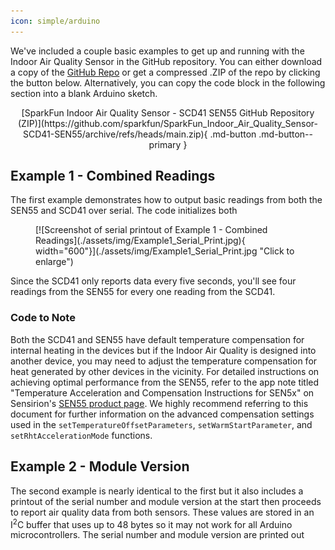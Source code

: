 ```yaml
---
icon: simple/arduino
---
```


We've included a couple basic examples to get up and running with the Indoor Air Quality Sensor in the GitHub repository. You can either download a copy of the [GitHub Repo](https://github.com/sparkfun/SparkFun_Indoor_Air_Quality_Sensor-SCD41-SEN55) or get a compressed .ZIP of the repo by clicking the button below. Alternatively, you can copy the code block in the following section into a blank Arduino sketch.

<center>
    [SparkFun Indoor Air Quality Sensor - SCD41 SEN55 GitHub Repository (ZIP)](https://github.com/sparkfun/SparkFun_Indoor_Air_Quality_Sensor-SCD41-SEN55/archive/refs/heads/main.zip){ .md-button .md-button--primary }
</center>

## Example 1 - Combined Readings

The first example demonstrates how to output basic readings from both the SEN55 and SCD41 over serial. The code initializes both 

<figure markdown>
[![Screenshot of serial printout of Example 1 - Combined Readings](./assets/img/Example1_Serial_Print.jpg){ width="600"}](./assets/img/Example1_Serial_Print.jpg "Click to enlarge")
</figure>

Since the SCD41 only reports data every five seconds, you'll see four readings from the SEN55 for every one reading from the SCD41.

### Code to Note

Both the SCD41 and SEN55 have default temperature compensation for internal heating in the devices but if the Indoor Air Quality is designed into another device, you may need to adjust the temperature compensation for heat generated by other devices in the vicinity. For detailed instructions on achieving optimal performance from the SEN55, refer to the app note titled "Temperature Acceleration and Compensation Instructions for SEN5x" on Sensirion's [SEN55 product page](https://sensirion.com/products/catalog/SEN55). We highly recommend referring to this document for further information on the advanced compensation settings used in the `setTemperatureOffsetParameters`, `setWarmStartParameter`, and `setRhtAccelerationMode` functions.

## Example 2 - Module Version

The second example is nearly identical to the first but it also includes a printout of the serial number and module version at the start then proceeds to report air quality data from both sensors. These values are stored in an I<sup>2</sup>C buffer that uses up to 48 bytes so it may not work for all Arduino microcontrollers. The serial number and module version are printed out 
